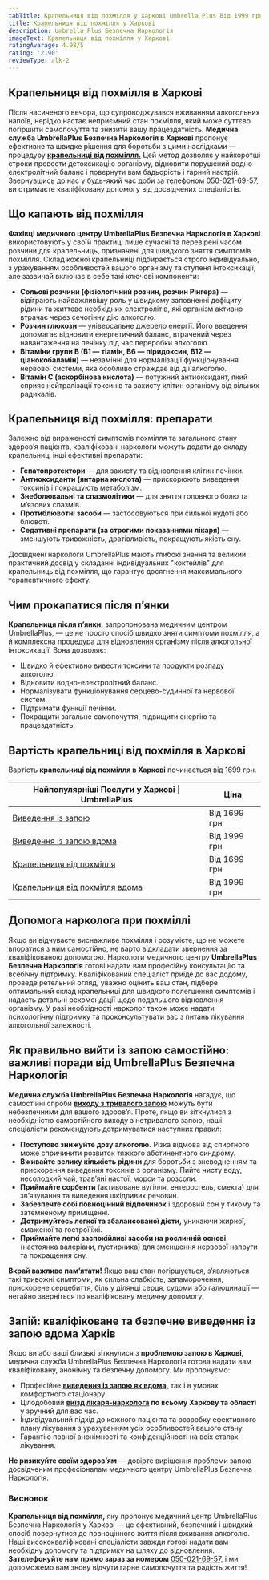 ```yaml
---
tabTitle: Крапельниця від похмілля у Харкові Umbrella Plus Від 1999 грн
title: Крапельниця від похмілля у Харкові
description: Umbrella Plus Безпечна Наркологія
imageText: Крапельниця від похмілля у Харкові
ratingAvarage: 4.98/5
rating: '2190'
reviewType: alk-2
---
```


## Крапельниця від похмілля в Харкові

Після насиченого вечора, що супроводжувався вживанням алкогольних напоїв, нерідко настає неприємний стан похмілля, який може суттєво погіршити самопочуття та знизити вашу працездатність. **Медична служба UmbrellaPlus Безпечна Наркологія в Харкові** пропонує ефективне та швидке рішення для боротьби з цими наслідками — процедуру **[крапельниці від похмілля.](https://umbrella-plus.com.ua/uk/kharkiv/kapelnica_ot_alkogola_kharkiv-ua/)** Цей метод дозволяє у найкоротші строки провести детоксикацію організму, відновити порушений водно-електролітний баланс і повернути вам бадьорість і гарний настрій. Звернувшись до нас у будь-який час доби за телефоном [050-021-69-57,](tel:0500216957) ви отримаєте кваліфіковану допомогу від досвідчених спеціалістів.

## Що капають від похмілля

**Фахівці медичного центру UmbrellaPlus Безпечна Наркологія в Харкові** використовують у своїй практиці лише сучасні та перевірені часом розчини для крапельниць, призначені для швидкого зняття симптомів похмілля. Склад кожної крапельниці підбирається строго індивідуально, з урахуванням особливостей вашого організму та ступеня інтоксикації, але зазвичай включає в себе такі ключові компоненти:

* **Сольові розчини (фізіологічний розчин, розчин Рінгера)** — відіграють найважливішу роль у швидкому заповненні дефіциту рідини та життєво необхідних електролітів, які організм активно втрачає через сечогінну дію алкоголю.
* **Розчин глюкози** — універсальне джерело енергії. Його введення допомагає відновити енергетичний баланс, втрачений через навантаження на печінку під час переробки алкоголю.
* **Вітаміни групи B (B1 — тіамін, B6 — піридоксин, B12 — ціанокобаламін)** — незамінні для нормалізації функціонування нервової системи, яка особливо страждає від дії алкоголю.
* **Вітамін C (аскорбінова кислота)** — потужний антиоксидант, який сприяє нейтралізації токсинів та захисту клітин організму від вільних радикалів.

## Крапельниця від похмілля: препарати

Залежно від вираженості симптомів похмілля та загального стану здоров’я пацієнта, кваліфіковані наркологи можуть додати до складу крапельниці інші ефективні препарати:

* **Гепатопротектори** — для захисту та відновлення клітин печінки.
* **Антиоксиданти (янтарна кислота)** — прискорюють виведення токсинів і покращують метаболізм.
* **Знеболювальні та спазмолітики** — для зняття головного болю та м’язових спазмів.
* **Протиблювотні засоби** — застосовуються при сильної нудоті або блювоті.
* **Седативні препарати (за строгими показаннями лікаря)** — зменшують тривожність, дратівливість, покращують якість сну.

Досвідчені наркологи UmbrellaPlus мають глибокі знання та великий практичний досвід у складанні індивідуальних "коктейлів" для крапельниць від похмілля, що гарантує досягнення максимального терапевтичного ефекту.

## Чим прокапатися після п’янки

**Крапельниця після п’янки,** запропонована медичним центром UmbrellaPlus, — це не просто спосіб швидко зняти симптоми похмілля, а й комплексна процедура для відновлення організму після алкогольної інтоксикації. Вона дозволяє:

* Швидко й ефективно вивести токсини та продукти розпаду алкоголю.
* Відновити водно-електролітний баланс.
* Нормалізувати функціонування серцево-судинної та нервової систем.
* Підтримати функції печінки.
* Покращити загальне самопочуття, підвищити енергію та працездатність.

## Вартість крапельниці від похмілля в Харкові

Вартість **крапельниці від похмілля в Харкові** починається від 1699 грн.

| Найпопулярніші Послуги у Харкові \| UmbrellaPlus                                                                    | Ціна         |
| ------------------------------------------------------------------------------------------------------------------- | ------------ |
| [Виведення із запою](https://umbrella-plus.com.ua/uk/kharkiv/vivod-iz-zapoia-kharkiv-ua/)                           | Від 1699 грн |
| [Виведення із запою вдома](https://umbrella-plus.com.ua/uk/kharkiv/vivod-iz-zapoia-na-domy-kharkiv-ua/)             | Від 1999 грн |
| [Крапельниця від похмілля](https://umbrella-plus.com.ua/uk/kharkiv/kapelnica_ot_alkogola_kharkiv-ua/)               | Від 1699 грн |
| [Крапельниця від похмілля вдома](https://umbrella-plus.com.ua/uk/kharkiv/kapelnica_ot_alkogola_na_domy_kharkiv_ua/) | Від 1999 грн |

## Допомога нарколога при похміллі

Якщо ви відчуваєте виснажливе похмілля і розумієте, що не можете впоратися з ним самостійно, не варто відкладати звернення за кваліфікованою допомогою. Наркологи медичного центру **UmbrellaPlus Безпечна Наркологія** готові надати вам професійну консультацію та всебічну підтримку. Кваліфікований спеціаліст приїде до вас додому, проведе ретельний огляд, уважно оцінить ваш стан, підбере оптимальний склад крапельниці для швидкого полегшення симптомів і надасть детальні рекомендації щодо подальшого відновлення організму. У разі необхідності нарколог також може надати психологічну підтримку та проконсультувати вас з питань лікування алкогольної залежності.

## Як правильно вийти із запою самостійно: важливі поради від UmbrellaPlus Безпечна Наркологія

**Медична служба UmbrellaPlus Безпечна Наркологія** нагадує, що самостійні спроби **[виходу з тривалого запою](https://umbrella-plus.com.ua/uk/kharkiv/vivod-iz-zapoia-kharkiv-ua/)** можуть бути небезпечними для вашого здоров’я. Проте, якщо ви зіткнулися з необхідністю самостійного виходу з нетривалого запою, наші спеціалісти рекомендують дотримуватися наступних правил:

* **Поступово знижуйте дозу алкоголю.** Різка відмова від спиртного може спричинити розвиток тяжкого абстинентного синдрому.
* **Вживайте велику кількість рідини** для боротьби з зневодненням та прискорення виведення токсинів з організму. Пийте чисту воду, несолодкий чай, трав’яні настої, морси та розсоли.
* **Приймайте сорбенти** (активоване вугілля, ентеросгель, смекта) для зв’язування та виведення шкідливих речовин.
* **Забезпечте собі повноцінний відпочинок** і здоровий сон у тихому та затемненому приміщенні.
* **Дотримуйтесь легкої та збалансованої дієти,** уникаючи жирної, смаженої та гострої їжі.
* **Приймайте легкі заспокійливі засоби на рослинній основі** (настоянка валеріани, пустирника) для зменшення нервової напруги та покращення сну.

**Вкрай важливо пам’ятати!** Якщо ваш стан погіршується, з’являються такі тривожні симптоми, як сильна слабкість, запаморочення, прискорене серцебиття, біль у ділянці серця, судоми або галюцинації — негайно зверніться по кваліфіковану медичну допомогу.

## Запій: кваліфіковане та безпечне виведення із запою вдома Харків

Якщо ви або ваші близькі зіткнулися з **проблемою запою в Харкові,** медична служба UmbrellaPlus Безпечна Наркологія готова надати вам кваліфіковану, анонімну та безпечну допомогу. Ми пропонуємо:

* Професійне **[виведення із запою як вдома,](https://umbrella-plus.com.ua/uk/kharkiv/vivod-iz-zapoia-na-domy-kharkiv-ua/)** так і в умовах комфортного стаціонару.
* Цілодобовий **[виїзд лікаря-нарколога](https://umbrella-plus.com.ua/uk/kharkiv/kapelnica_ot_alkogola_na_domy_kharkiv_ua/) по всьому Харкову та області** у зручний для вас час.
* Індивідуальний підхід до кожного пацієнта та розробку ефективного плану лікування з урахуванням усіх особливостей вашого стану.
* Гарантію повної анонімності та конфіденційності на всіх етапах лікування.

**Не ризикуйте своїм здоров’ям** — довірте вирішення проблеми запою досвідченим професіоналам медичного центру UmbrellaPlus Безпечна Наркологія.

### Висновок

**Крапельниця від похмілля,** яку пропонує медичний центр UmbrellaPlus Безпечна Наркологія у Харкові — це ефективний, безпечний і швидкий спосіб повернутися до повноцінного життя після вживання алкоголю. Наші висококваліфіковані спеціалісти завжди готові надати вам необхідну допомогу та підтримку на шляху до відновлення.
**Зателефонуйте нам прямо зараз за номером** [050-021-69-57,](tel:0500216957) і ми допоможемо вам знову відчути гарне самопочуття та радість життя!
